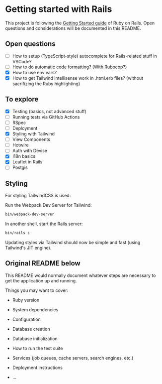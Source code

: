 # Getting started with Rails

This project is following the [Getting Started guide](https://guides.rubyonrails.org/getting_started.html) of Ruby on Rails. Open questions and considerations will be documented in this README.

## Open questions

- [ ] How to setup (TypeScript-style) autocomplete for Rails-related stuff in VSCode?
- [ ] How to do automatic code formatting? (With Rubocop?)
- [x] How to use env vars?
- [x] How to get Tailwind Intellisense work in .html.erb files? (without sacrifizing the Ruby highlighting)

## To explore

- [x] Testing (basics, not advanced stuff)
- [ ] Running tests via GitHub Actions
- [ ] RSpec
- [ ] Deployment
- [x] Styling with Tailwind
- [ ] View Components
- [ ] Hotwire
- [ ] Auth with Devise
- [x] I18n basics
- [x] Leaflet in Rails
- [ ] Postgis

## Styling

For styling TailwindCSS is used:

Run the Webpack Dev Server for Tailwind:

```bash
bin/webpack-dev-server
```

In another shell, start the Rails server:

```bash
bin/rails s
```

Updating styles via Tailwind should now be simple and fast (using Tailwind's JIT engine).

## Original README below

This README would normally document whatever steps are necessary to get the
application up and running.

Things you may want to cover:

- Ruby version

- System dependencies

- Configuration

- Database creation

- Database initialization

- How to run the test suite

- Services (job queues, cache servers, search engines, etc.)

- Deployment instructions

- ...
